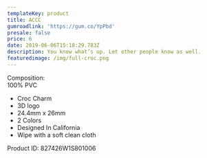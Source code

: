 ```yaml
---
templateKey: product
title: ACCC
gumroadlink: 'https://gum.co/YpPbd'
presale: false
price: 6
date: 2019-06-06T15:18:29.783Z
description: You know what’s up. Let other people know as well.
featuredimage: /img/full-croc.png
---
```

Composition:\
100% PVC

* Croc Charm
* 3D logo
* 24.4mm x 26mm
* 2 Colors
* Designed In California
* Wipe with a soft clean cloth

Product ID: 827426W1S801006
